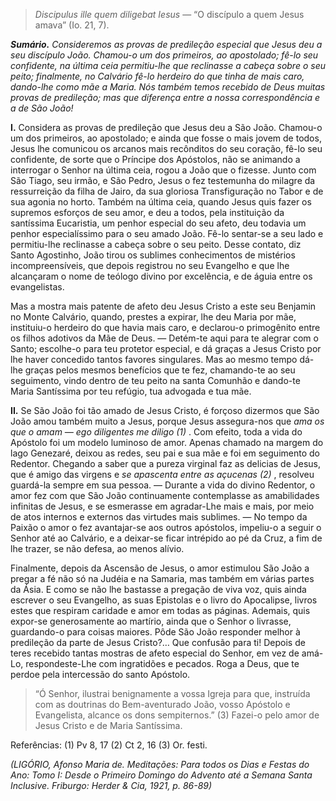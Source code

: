 > *Discipulus ille quem diligebat Iesus* — “O discípulo a quem Jesus amava” (Io. 21, 7).

***Sumário.** Consideremos as provas de predileção especial que Jesus deu a seu discípulo João. Chamou-o um dos primeiros, ao apostolado; fê-lo seu confidente, na última ceia permitiu-lhe que reclinasse a cabeça sobre o seu peito; finalmente, no Calvário fê-lo herdeiro do que tinha de mais caro, dando-lhe como mãe a Maria. Nós também temos recebido de Deus muitas provas de predileção; mas que diferença entre a nossa correspondência e a de São João!*

**I.** Considera as provas de predileção que Jesus deu a São João. Chamou-o um dos primeiros, ao apostolado; e ainda que fosse o mais jovem de todos, Jesus lhe comunicou os arcanos mais recônditos do seu coração, fê-lo seu confidente, de sorte que o Príncipe dos Apóstolos, não se animando a interrogar o Senhor na última ceia, rogou a João que o fizesse. Junto com São Tiago, seu irmão, e São Pedro, Jesus o fez testemunha do milagre da ressurreição da filha de Jairo, da sua gloriosa Transfiguração no Tabor e de sua agonia no horto. Também na última ceia, quando Jesus quis fazer os supremos esforços de seu amor, e deu a todos, pela instituição da santíssima Eucaristia, um penhor especial do seu afeto, deu todavia um penhor especialíssimo para o seu amado João. Fê-lo sentar-se a seu lado e permitiu-lhe reclinasse a cabeça sobre o seu peito. Desse contato, diz Santo Agostinho, João tirou os sublimes conhecimentos de mistérios incompreensíveis, que depois registrou no seu Evangelho e que lhe alcançaram o nome de teólogo divino por excelência, e de águia entre os evangelistas.

Mas a mostra mais patente de afeto deu Jesus Cristo a este seu Benjamin no Monte Calvário, quando, prestes a expirar, lhe deu Maria por mãe, instituiu-o herdeiro do que havia mais caro, e declarou-o primogênito entre os filhos adotivos da Mãe de Deus. — Detém-te aqui para te alegrar com o Santo; escolhe-o para teu protetor especial, e dá graças a Jesus Cristo por lhe haver concedido tantos favores singulares. Mas ao mesmo tempo dá-lhe graças pelos mesmos benefícios que te fez, chamando-te ao seu seguimento, vindo dentro de teu peito na santa Comunhão e dando-te Maria Santíssima por teu refúgio, tua advogada e tua mãe.

**II.** Se São João foi tão amado de Jesus Cristo, é forçoso dizermos que São João amou também muito a Jesus, porque Jesus assegura-nos que *ama os que o amam — ego diligentes me diligo (1)* . Com efeito, toda a vida do Apóstolo foi um modelo luminoso de amor. Apenas chamado na margem do lago Genezaré, deixou as redes, seu pai e sua mãe e foi em seguimento do Redentor. Chegando a saber que a pureza virginal faz as delicias de Jesus, que é amigo das virgens e *se apascenta entre as açucenas (2)* , resolveu guardá-la sempre em sua pessoa. — Durante a vida do divino Redentor, o amor fez com que São João continuamente contemplasse as amabilidades infinitas de Jesus, e se esmerasse em agradar-Lhe mais e mais, por meio de atos internos e externos das virtudes mais sublimes. — No tempo da Paixão o amor o fez avantajar-se aos outros apóstolos, impeliu-o a seguir o Senhor até ao Calvário, e a deixar-se ficar intrépido ao pé da Cruz, a fim de lhe trazer, se não defesa, ao menos alívio.

Finalmente, depois da Ascensão de Jesus, o amor estimulou São João a pregar a fé não só na Judéia e na Samaria, mas também em várias partes da Ásia. E como se não lhe bastasse a pregação de viva voz, quis ainda escrever o seu Evangelho, as suas Epistolas e o livro do Apocalipse, livros estes que respiram caridade e amor em todas as páginas. Ademais, quis expor-se generosamente ao martírio, ainda que o Senhor o livrasse, guardando-o para coisas maiores. Pôde São João responder melhor à predileção da parte de Jesus Cristo?… Que confusão para ti! Depois de teres recebido tantas mostras de afeto especial do Senhor, em vez de amá-Lo, respondeste-Lhe com ingratidões e pecados. Roga a Deus, que te perdoe pela intercessão do santo Apóstolo.

> “Ó Senhor, ilustrai benignamente a vossa Igreja para que, instruída com as doutrinas do Bem-aventurado João, vosso Apóstolo e Evangelista, alcance os dons sempiternos.” (3) Fazei-o pelo amor de Jesus Cristo e de Maria Santíssima.

Referências: (1) Pv 8, 17 (2) Ct 2, 16 (3) Or. festi.

*(LIGÓRIO, Afonso Maria de. Meditações: Para todos os Dias e Festas do Ano: Tomo I: Desde o Primeiro Domingo do Advento até a Semana Santa Inclusive. Friburgo: Herder & Cia, 1921, p. 86-89)*
